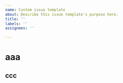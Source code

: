```yaml
---
name: Custom issue template
about: Describe this issue template's purpose here.
title: ''
labels: ''
assignees: ''

---
```


# aaa

## ccc

